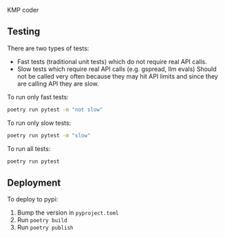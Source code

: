 KMP coder

## Testing

There are two types of tests:
- Fast tests (traditional unit tests) which do not require real API calls. 
- Slow tests which require real API calls (e.g. gspread, llm evals) Should not be called very often because they may hit API limits and since they are calling API they are slow.

To run only fast tests:
```bash
poetry run pytest -m "not slow"
```

To run only slow tests:
```bash
poetry run pytest -m "slow"
```

To run all tests:
```bash
poetry run pytest
```

## Deployment

To deploy to pypi:
1. Bump the version in `pyproject.toml`
2. Run `poetry build`
3. Run `poetry publish`
